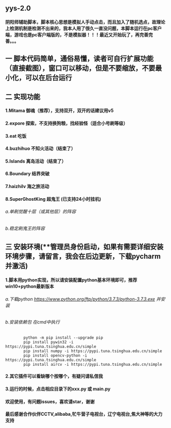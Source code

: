 ## yys-2.0
#### 阴阳师辅助脚本，脚本核心思想是模拟人手动点击，而且加入了随机选点，故理论上检测机制是检测不出来的，我本人用了很久一直没问题，本脚本运行在pc客户端，游戏也是pc客户端版的，不是模拟器！！！最近又开始玩了，再完善完善。。。

## 一 脚本代码简单，通俗易懂，读者可自行扩展功能（直接截图），窗口可以移动，但是不要缩放，不要最小化，可以在后台运行

## 二 实现功能
    
   #### 1.Mitama 御魂（推荐），支持双开，双开的话建议用v5
    
   #### 2.expore 探索，不支持换狗粮，找经验怪（适合小号刷等级）
    
   #### 3.eat 吃饭 
    
   #### 4.buzhihuo  不知火活动（结束了）
    
   #### 5.Islands 离岛活动（结束了）
    
   #### 6.Boundary 结界突破 
    
   #### 7.haizhilv 海之旅活动
    
   #### 8.SuperGhostKing 超鬼王 (已支持24小时挂机)
    
        
   ######   a.单刷觉醒十层（或其他层）的阵容
   ######   b.稳定刷鬼王的阵容

## 三 安装环境(**管理员身份启动，如果有需要详细安装环境步骤，请留言，我会在后边更新，下载pycharm并激活)
    
   #### 1.脚本用python实现，所以请安装配置python基本环境即可，推荐win10+python最新版本
    
   ######    a.下载python https://www.python.org/ftp/python/3.7.3/python-3.7.3.exe 并安装
   ######    b.安装依赖包 在cmd中执行 
            python -m pip install --upgrade pip
            pip install pywin32 -i https://pypi.tuna.tsinghua.edu.cn/simple
            pip install numpy -i https://pypi.tuna.tsinghua.edu.cn/simple
            pip install opencv-python -i https://pypi.tuna.tsinghua.edu.cn/simple
            pip install aircv -i https://pypi.tuna.tsinghua.edu.cn/simple
        
    
   #### 2.其它插件可以看缺哪个按哪个，有疑问请私信我
    
   #### 3.运行的时候，点击相应目录下的xxx.py 或 main.py
    
    
#### 欢迎使用，有问题issues，喜欢请star，谢谢

#### 最后感谢合作伙伴CCTV,alibaba,牤牛营子电视台，辽宁电视台,焦大神等的大力支持
        
     
